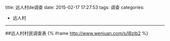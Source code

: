 title: 远人村de调查
date: 2015-02-17 17:27:53
tags: 调查
categories:
- 远人村
---

##远人村村民调查表
{% iframe http://www.wenjuan.com/s/IBzIb2 %}
